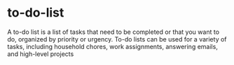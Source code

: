# to-do-list
A to-do list is a list of tasks that need to be completed or that you want to do, organized by priority or urgency. To-do lists can be used for a variety of tasks, including household chores, work assignments, answering emails, and high-level projects

